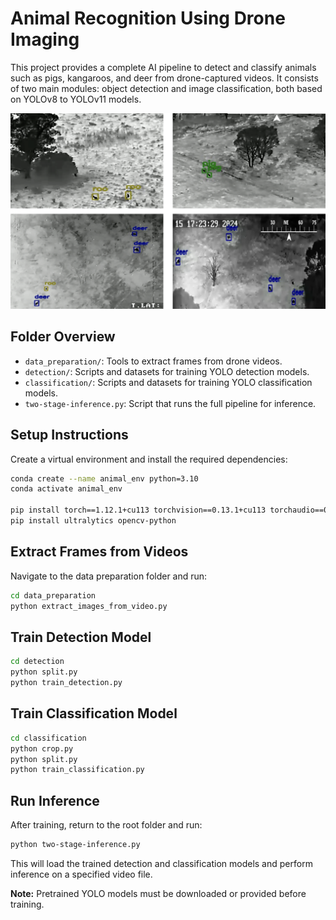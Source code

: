 # Animal Recognition Using Drone Imaging

This project provides a complete AI pipeline to detect and classify animals such as pigs, kangaroos, and deer from drone-captured videos. It consists of two main modules: object detection and image classification, both based on YOLOv8 to YOLOv11 models.

<p align="center">
  <img src="docs/output.png" alt="Sample result" width="640">
</p>

## Folder Overview

- `data_preparation/`: Tools to extract frames from drone videos.
- `detection/`: Scripts and datasets for training YOLO detection models.
- `classification/`: Scripts and datasets for training YOLO classification models.
- `two-stage-inference.py`: Script that runs the full pipeline for inference.

## Setup Instructions

Create a virtual environment and install the required dependencies:

```bash
conda create --name animal_env python=3.10
conda activate animal_env

pip install torch==1.12.1+cu113 torchvision==0.13.1+cu113 torchaudio==0.12.1 --extra-index-url https://download.pytorch.org/whl/cu113
pip install ultralytics opencv-python
```

## Extract Frames from Videos

Navigate to the data preparation folder and run:

```bash
cd data_preparation
python extract_images_from_video.py
```

## Train Detection Model

```bash
cd detection
python split.py
python train_detection.py
```

## Train Classification Model

```bash
cd classification
python crop.py
python split.py
python train_classification.py
```

## Run Inference

After training, return to the root folder and run:

```bash
python two-stage-inference.py
```

This will load the trained detection and classification models and perform inference on a specified video file.

**Note:** Pretrained YOLO models must be downloaded or provided before training.
